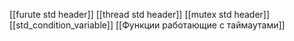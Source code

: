 [[furute std header]]
[[thread std header]]
[[mutex std header]]
[[std_condition_variable]]
[[Функции работающие с таймаутами]]

